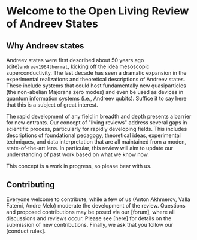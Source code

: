 # Welcome to the Open Living Review of Andreev States

## Why Andreev states 

Andreev states were first described about 50 years ago {cite}`andreev1964thermal`, kicking off the idea mesoscopic superconductivity.
The last decade has seen a dramatic expansion in the experimental realizations and theoretical descriptions of Andreev states. 
These include systems that could host fundamentally new quasiparticles (the non-abelian Majorana zero modes) and even be used as devices in quantum information systems (i.e., Andreev qubits). 
Suffice it to say here that this is a subject of great interest.

The rapid development of any field in breadth and depth presents a barrier for new entrants. 
Our concept of "living reviews" address several gaps in scientific process, particularly for rapidly developing fields. 
This includes descriptions of foundational pedagogy, theoretical ideas, experimental techniques, and data interpretation that are all maintained from a moden, state-of-the-art lens. 
In particular, this review will aim to update our understanding of past work based on what we know now.  

This concept is a work in progress, so please bear with us.

## Contributing
Everyone welcome to contribute, while a few of us (Anton Akhmerov, Valla Fatemi, Andre Melo) moderate the development of the review. 
Questions and proposed contributions may be posed via our [forum], where all discussions and reviews occur.
Please see [here] for details on the submission of new contributions. 
Finally, we ask that you follow our [conduct rules]. 

```{bibliography}
```